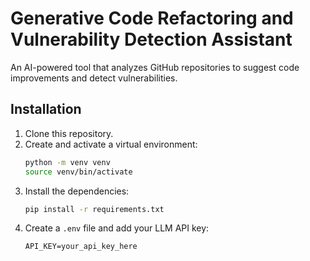 # Generative Code Refactoring and Vulnerability Detection Assistant

An AI-powered tool that analyzes GitHub repositories to suggest code improvements and detect vulnerabilities.

## Installation

1.  Clone this repository.
2.  Create and activate a virtual environment:
    ```bash
    python -m venv venv
    source venv/bin/activate
    ```
3.  Install the dependencies:
    ```bash
    pip install -r requirements.txt
    ```
4.  Create a `.env` file and add your LLM API key:
    ```
    API_KEY=your_api_key_here
    ```